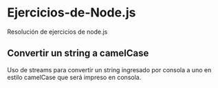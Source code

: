 # Ejercicios-de-Node.js
Resolución de ejercicios de node.js

## Convertir un string a camelCase
Uso de streams para convertir un string ingresado por consola a uno en estilo camelCase que será impreso en consola.
